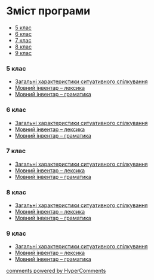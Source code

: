<div id="hypercomments_widget" class="js-hypercomments-widget invisible"></div>

# Зміст програми

<div>
  <!-- Nav tabs -->
  <ul class="nav nav-tabs" role="tablist">
    <li role="presentation" class="active"><a href="#home" aria-controls="home" role="tab" data-toggle="tab">5 клас</a></li>
    <li role="presentation"><a href="#menu1" aria-controls="menu1" role="tab" data-toggle="tab">6 клас</a></li>
    <li role="presentation"><a href="#menu2" aria-controls="menu2" role="tab" data-toggle="tab">7 клас</a></li>
    <li role="presentation"><a href="#menu3" aria-controls="menu3" role="tab" data-toggle="tab">8 клас</a></li>
    <li role="presentation"><a href="#menu4" aria-controls="menu4" role="tab" data-toggle="tab">9 клас</a></li>
  </ul>
  <!-- Tab panes -->
  <div class="tab-content">
    <div role="tabpanel" class="tab-pane active" id="home"><h3>5 клас</h3>
    <ul type="disc">
      <li><a href="1/spilkuvannya.md">Загальні характеристики ситуативного спілкування</a></li>
      <li><a href="1/leksyka.md">Мовний інвентар – лексика</a></li>
      <li><a href="1/gramatyka.md">Мовний інвентар – граматика</a></li>
    </ul>
</div>
<div role="tabpanel" class="tab-pane" id="menu1"><h3>6 клас</a></h3>
<ul type="disc">
    <li><a href="2/spilkuvannya.md">Загальні характеристики ситуативного спілкування</a></li>
    <li><a href="2/leksyka.md">Мовний інвентар – лексика</a></li>
    <li><a href="2/gramatyka.md">Мовний інвентар – граматика</a></li>
</ul>
</div>
<div role="tabpanel" class="tab-pane" id="menu2"><h3>7 клас</h3>
<ul type="disc">
    <li><a href="3/spilkuvannya.md">Загальні характеристики ситуативного спілкування</a></li>
    <li><a href="3/leksyka.md">Мовний інвентар – лексика</a></li>
    <li><a href="3/gramatyka.md">Мовний інвентар – граматика</a></li>
</ul>
</div>
<div role="tabpanel" class="tab-pane" id="menu3"><h3>8 клас</h3>
<ul type="disc">
    <li><a href="4/spilkuvannya.md">Загальні характеристики ситуативного спілкування</a></li>
    <li><a href="4/leksyka.md">Мовний інвентар – лексика</a></li>
    <li><a href="4/gramatyka.md">Мовний інвентар – граматика</a></li>
</ul>
</div>
<div role="tabpanel" class="tab-pane" id="menu4"><h3>9 клас</h3>
<ul type="disc">
    <li><a href="5/spilkuvannya.md">Загальні характеристики ситуативного спілкування</a></li>
    <li><a href="5/leksyka.md">Мовний інвентар – лексика</a></li>
    <li><a href="5/gramatyka.md">Мовний інвентар – граматика</a></li>
</ul>
</div>
</div>
</div>


<div class="js-hypercomments-container">
<a href="http://hypercomments.com" class="hc-link" title="comments widget">comments powered by HyperComments</a>
</div>